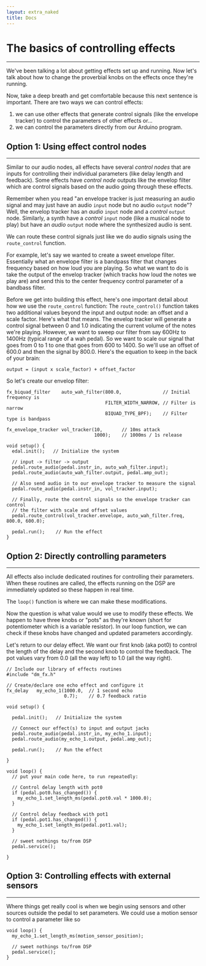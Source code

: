 ```yaml
---
layout: extra_naked
title: Docs
---
```



# The basics of controlling effects
------
We've been talking a lot about getting effects set up and running.  Now let's talk about how to change the proverbial knobs on the effects once they're running.

Now, take a deep breath and get comfortable because this next sentence is important.  There are two ways we can control effects:
 1. we can use other effects that generate control signals (like the envelope tracker) to control the parameters of other effects or...
 1. we can control the parameters directly from our Arduino program.

## Option 1: Using effect control nodes
------
Similar to our audio nodes, all effects have several *control nodes* that are inputs for controlling their individual parameters (like delay length and feedback).  Some effects have *control node* outputs like the envelop filter which are control signals based on the audio going through these effects.

Remember when you read "an envelope tracker is just measuring an audio signal and may just have an audio `input` node but no audio `output` node"?  Well, the envelop tracker has an *audio* `input` node and a *control* `output` node.  Similarly, a synth have a *control* `input` node (like a musical node to play) but have an *audio* `output` node where the synthesized audio is sent.

We can route these control signals just like we do audio signals using the `route_control` function.

For example, let's say we wanted to create a sweet envelope filter.  Essentially what an envelope filter is a bandpass filter that changes frequency based on how loud you are playing.  So what we want to do is take the output of the envelop tracker (which tracks how loud the notes we play are) and send this to the center frequency control parameter of a bandbass filter.

Before we get into building this effect, here's one important detail about how we use the `route_control` function: The `route_control()` function takes two additional values beyond the input and output node: an offset and a scale factor.  Here's what that means.  The envelop tracker will generate a control signal between 0 and 1.0 indicating the current volume of the notes we're playing.  However, we want to sweep our filter from say 600Hz to 1400Hz (typical range of a wah pedal).  So we want to scale our signal that goes from 0 to 1 to one that goes from 600 to 1400.  So we'll use an offset of 600.0 and then the signal by 800.0.  Here's the equation to keep in the back of your brain:

`output = (input x scale_factor) + offset_factor`

So let's create our envelop filter:

```
fx_biquad_filter    auto_wah_filter(800.0,               // Initial frequency is
                                    FILTER_WIDTH_NARROW, // Filter is narrow
                                    BIQUAD_TYPE_BPF);    // Filter type is bandpass

fx_envelope_tracker vol_tracker(10,       // 10ms attack 
                                1000);    // 1000ms / 1s release                   

void setup() {
  edal.init();   // Initialize the system

  // input -> filter -> output
  pedal.route_audio(pedal.instr_in, auto_wah_filter.input);
  pedal.route_audio(auto_wah_filter.output, pedal.amp_out);

  // Also send audio in to our envelope tracker to measure the signal
  pedal.route_audio(pedal.instr_in, vol_tracker.input);

  // Finally, route the control signals so the envelope tracker can control
  // the filter with scale and offset values
  pedal.route_control(vol_tracker.envelope, auto_wah_filter.freq, 800.0, 600.0);

  pedal.run();    // Run the effect
}                                 
```

## Option 2: Directly controlling parameters
------
All effects also include dedicated routines for controlling their parameters.  When these routines are called, the effects running on the DSP are immediately updated so these happen in real time.

The `loop()` function is where we can make these modifications.

Now the question is what value would we use to modify these effects.  We happen to have three knobs or "pots" as they're known (short for potentiometer which is a variable resistor).  In our loop function, we can check if these knobs have changed and updated parameters accordingly.

Let's return to our delay effect.  We want our first knob (aka pot0) to control the length of the delay and the second knob to control the feedback.  The pot values vary from 0.0 (all the way left) to 1.0 (all the way right).

```
// Include our library of effects routines
#include "dm_fx.h"

// Create/declare one echo effect and configure it
fx_delay   my_echo_1(1000.0,  // 1 second echo
                     0.7);    // 0.7 feedback ratio

void setup() {

  pedal.init();   // Initialize the system

  // Connect our effect(s) to input and output jacks
  pedal.route_audio(pedal.instr_in, my_echo_1.input);
  pedal.route_audio(my_echo_1.output, pedal.amp_out);

  pedal.run();    // Run the effect

}

void loop() {
  // put your main code here, to run repeatedly:

  // Control delay length with pot0
  if (pedal.pot0.has_changed()) {
    my_echo_1.set_length_ms(pedal.pot0.val * 1000.0);
  }

  // Control delay feedback with pot1
  if (pedal.pot1.has_changed()) {
    my_echo_1.set_length_ms(pedal.pot1.val);
  }

  // sweet nothings to/from DSP
  pedal.service();

}

```
## Option 3: Controlling effects with external sensors
------
Where things get really cool is when we begin using sensors and other sources outside the pedal to set parameters.  We could use a motion sensor to control a parameter like so

```
void loop() {
  my_echo_1.set_length_ms(motion_sensor_position);

  // sweet nothings to/from DSP
  pedal.service();
}
```